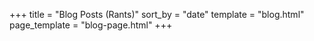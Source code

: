 +++
title = "Blog Posts (Rants)"
sort_by = "date"
template = "blog.html"
page_template = "blog-page.html"
+++
